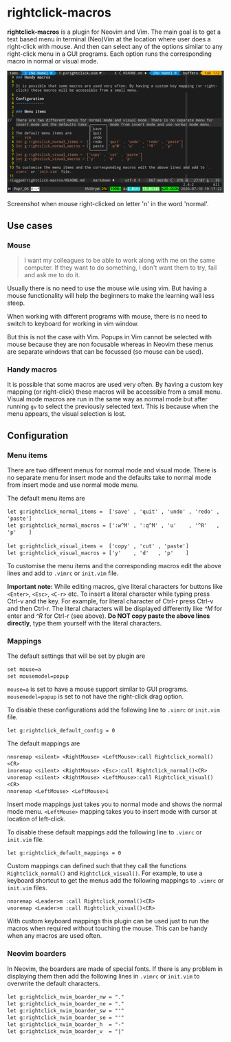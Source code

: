 rightclick-macros
=================

**rightclick-macros** is a plugin for Neovim and Vim. The main goal is to get a text based menu in terminal (Neo)Vim at the location where user does a right-click with mouse. And then can select any of the options similar to any right-click menu in a GUI programs. Each option runs the corresponding macro in normal or visual mode.

![](screenshot.png)

Screenshot when mouse right-clicked on letter 'n' in the word 'normal'.

Use cases
---------
### Mouse

>I want my colleagues to be able to work along with me on the same computer. If they want to do something, I don't want them to try, fail and ask me to do it.

Usually there is no need to use the mouse wile using vim. But having a mouse functionality will help the beginners to make the learning wall less steep.

When working with different programs with mouse, there is no need to switch to keyboard for working in vim window.

But this is not the case with Vim. Popups in Vim cannot be selected with mouse because they are non focusable whereas in Neovim these menus are separate windows that can be focussed (so mouse can be used).

### Handy macros

It is possible that some macros are used very often. By having a custom key mapping (or right-click) these macros will be accessible from a small menu. Visual mode macros are run in the same way as normal mode but after running `gv` to select the previously selected text. This is because when the menu appears, the visual selection is lost.

Configuration
-------------

### Menu items

There are two different menus for normal mode and visual mode. There is no separate menu for insert mode and the defaults take to normal mode from insert mode and use normal mode menu.

The default menu items are
``` vim
let g:rightclick_normal_items =  ['save' , 'quit' , 'undo' , 'redo' , 'paste']
let g:rightclick_normal_macros = [':w^M' , ':q^M' , 'u'    , '^R'   , 'p'    ]

let g:rightclick_visual_items =  ['copy' , 'cut' , 'paste']
let g:rightclick_visual_macros = ['y'    , 'd'   , 'p'    ]
```
To customise the menu items and the corresponding macros edit the above lines and add to `.vimrc` or `init.vim` file.

**Important note:** While editing macros, give literal characters for buttons like `<Enter>`, `<Esc>`, `<C-r>` etc. To insert a literal character while typing press Ctrl-v and the key. For example, for literal character of Ctrl-r press Ctrl-v and then Ctrl-r. The literal characters will be displayed differently like *^M* for enter and *^R* for Ctrl-r (see above). **Do NOT copy paste the above lines directly**, type them yourself with the literal characters.


### Mappings

The default settings that will be set by plugin are
``` vim
set mouse=a
set mousemodel=popup
```
`mouse=a` is set to have a mouse support similar to GUI programs. `mousemodel=popup` is set to not have the right-click drag option.

To disable these configurations add the following line to `.vimrc` or `init.vim` file.
``` vim
let g:rightclick_default_config = 0
```


The default mappings are
``` vim
nnoremap <silent> <RightMouse> <LeftMouse>:call Rightclick_normal()<CR>
inoremap <silent> <RightMouse> <Esc>:call Rightclick_normal()<CR>
vnoremap <silent> <RightMouse> <LeftMouse>:call Rightclick_visual()<CR>
nnoremap <LeftMouse> <LeftMouse>i
```
Insert mode mappings just takes you to normal mode and shows the normal mode menu. `<LeftMouse>` mapping takes you to insert mode with cursor at location of left-click.

To disable these default mappings add the following line to `.vimrc` or `init.vim` file.
``` vim
let g:rightclick_default_mappings = 0
```
Custom mappings can defined such that they call the functions `Rightclick_normal()` and `Rightclick_visual()`. For example, to use a keyboard shortcut to get the menus add the following mappings to `.vimrc` or `init.vim` files.
``` vim
nnoremap <Leader>m :call Rightclick_normal()<CR>
vnoremap <Leader>m :call Rightclick_visual()<CR>
```
With custom keyboard mappings this plugin can be used just to run the macros when required without touching the mouse. This can be handy when any macros are used often.

### Neovim boarders

In Neovim, the boarders are made of special fonts. If there is any problem in displaying them then add the following lines in `.vimrc` or `init.vim` to overwrite the default characters.
``` vim
let g:rightclick_nvim_boarder_nw = "."
let g:rightclick_nvim_boarder_ne = "."
let g:rightclick_nvim_boarder_sw = "'"
let g:rightclick_nvim_boarder_se = "'"
let g:rightclick_nvim_boarder_h  = "-"
let g:rightclick_nvim_boarder_v  = "|"
```
